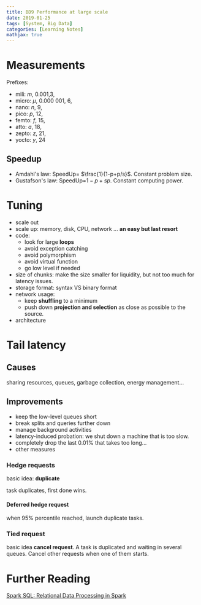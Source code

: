 ```yaml
---
title: BD9 Performance at large scale
date: 2019-01-25
tags: [System, Big Data]
categories: [Learning Notes]
mathjax: true
---
```


# Measurements

Prefixes: 

- mili: $m$, 0.001,3, 
- micro: $\mu$, 0.000 001, 6, 
- nano: $n$, 9, 
- pico: $p$, 12, 
- femto: $f$, 15, 
- atto: $a$, 18, 
- zepto: $z$, 21, 
- yocto: $y$, 24

## Speedup
- Amdahl's law: SpeedUp= $\frac{1}{1-p+p/s}$. Constant problem size.  
- Gustafson's law: SpeedUp=$1-p+sp$. Constant computing power.

# Tuning
- scale out  
- scale up: memory, disk, CPU, network ... **an easy but last resort** 
- code:
	- look for large **loops**
	- avoid exception catching
	- avoid polymorphism
	- avoid virtual function
	- go low level if needed
- size of chunks: make the size smaller for liquidity, but not too much for latency issues.
- storage format: syntax VS binary format
- network usage: 
	- keep **shuffling** to a minimum
	- push down **projection and selection** as close as possible to the source.
- architecture

# Tail latency
## Causes
sharing resources, queues, garbage collection, energy management...
## Improvements
- keep the low-level queues short
- break splits and queries further down
- manage background activities
- latency-induced probation: we shut down a machine that is too slow.
- completely drop the last 0.01% that takes too long...
- other measures
### Hedge requests
basic idea: **duplicate**

task duplicates, first done wins.
#### Deferred hedge request
when 95% percentile reached, launch duplicate tasks.

### Tied request
basic idea **cancel request**. A task is duplicated and waiting in several queues. Cancel other requests when one of them starts.



# Further Reading

[Spark SQL: Relational Data Processing in Spark](https://dl.acm.org/doi/10.1145/2723372.2742797)

